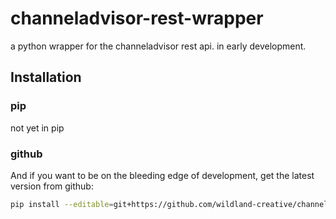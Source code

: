 # channeladvisor-rest-wrapper
a python wrapper for the channeladvisor rest api. in early development.


## Installation

### pip

not yet in pip

### github

And if you want to be on the bleeding edge of development, get the latest version from github:

```bash
pip install --editable=git+https://github.com/wildland-creative/channelrest.git#egg=channelrest
```
